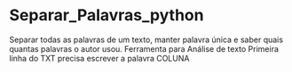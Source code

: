 # Separar_Palavras_python
Separar todas as palavras de um texto, manter palavra única e saber quais quantas palavras o autor usou. Ferramenta para Análise de texto
Primeira linha do TXT precisa escrever a palavra COLUNA
